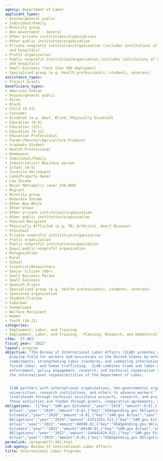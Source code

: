```yaml
---
agency: Department of Labor
applicant_types:
- Anyone/general public
- Individual/Family
- Minority group
- Non-Government - General
- Other private institutions/organizations
- Other public institution/organization
- Private nonprofit institution/organization (includes institutions of higher education
  and hospitals)
- Profit organization
- Public nonprofit institution/organization (includes institutions of higher education
  and hospitals)
- Small business (less than 500 employees)
- Specialized group (e.g. health professionals, students, veterans)
assistance_types:
- Project Grants
beneficiary_types:
- American Indian
- Anyone/general public
- Asian
- Black
- Child (6-15)
- Consumer
- Disabled (e.g. Deaf, Blind, Physically Disabled)
- Education (0-8)
- Education (13+)
- Education (9-12)
- Education Professional
- Farmer/Rancher/Agriculture Producer
- Graduate Student
- Health Professional
- Homeowner
- Individual/Family
- Industrialist/ Business person
- Infant (0-5)
- Juvenile Delinquent
- Land/Property Owner
- Low Income
- Major Metropolis (over 250,000)
- Migrant
- Minority group
- Moderate Income
- Other Non-White
- Other Urban
- Other private institution/organization
- Other public institution/organization
- Pension Recipient
- Physically Afflicted (e.g. TB, Arthritis, Heart Disease)
- Preschool
- Private nonprofit institution/organization
- Profit organization
- Public nonprofit institution/organization
- Quasi-public nonprofit organization
- Refugee/Alien
- Rural
- School
- Scientist/Researchers
- Senior Citizen (60+)
- Small Business Person
- Small business
- Spanish Origin
- Specialized group (e.g. health professionals, students, veterans)
- Sponsored organization
- Student/Trainee
- Suburban
- Unemployed
- Welfare Recipient
- Women
- Youth (16-21)
categories:
- Employment, Labor, and Training
- Employment, Labor, and Training - Planning, Research, and Demonstration
cfda: '17.401'
fiscal_year: '2022'
layout: program
objective: 'The Bureau of International Labor Affairs (ILAB) promotes a fair global
  playing field for workers and businesses in the United States by enforcing trade
  commitments; strengthening labor standards; and combating international child labor,
  forced labor, and human trafficking.  ILAB combines trade and labor monitoring and
  enforcement, policy engagement, research, and technical cooperation to carry out
  the international responsibilities of the Department of Labor.


  ILAB partners with international organizations, non-governmental organizations,
  universities, research institutions, and others to advance workers'' rights and
  livelihoods through technical assistance projects, research, and project evaluations.
  These activities are funded through grants, cooperative agreements, and contracts.'
obligations: '[{"key":"SAM.gov Estimate","year":"2019","amount":0.0},{"key":"SAM.gov
  Actual","year":"2019","amount":0.0},{"key":"USASpending.gov Obligations","year":"2019","amount":49769094.56},{"key":"SAM.gov
  Estimate","year":"2020","amount":0.0},{"key":"SAM.gov Actual","year":"2020","amount":0.0},{"key":"USASpending.gov
  Obligations","year":"2020","amount":51511551.52},{"key":"SAM.gov Estimate","year":"2021","amount":0.0},{"key":"SAM.gov
  Actual","year":"2021","amount":60998.0},{"key":"USASpending.gov Obligations","year":"2021","amount":104511428.97},{"key":"SAM.gov
  Estimate","year":"2022","amount":60100.0},{"key":"SAM.gov Actual","year":"2022","amount":60296.0},{"key":"USASpending.gov
  Obligations","year":"2022","amount":144442424.81},{"key":"SAM.gov Estimate","year":"2023","amount":66354.0},{"key":"SAM.gov
  Actual","year":"2023","amount":0.0},{"key":"USASpending.gov Obligations","year":"2023","amount":79046503.28}]'
permalink: /program/17.401.html
sub-agency: Bureau of International Labor Affairs
title: International Labor Programs
---
```

